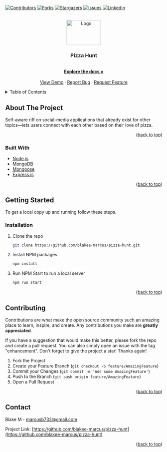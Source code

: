 [![Contributors][contributors-shield]][contributors-url]
[![Forks][forks-shield]][forks-url]
[![Stargazers][stars-shield]][stars-url]
[![Issues][issues-shield]][issues-url]
[![LinkedIn][linkedin-shield]][linkedin-url]



<!-- PROJECT LOGO -->
<br />
<div align="center">
  <a href="https://github.com/blakee-marcus/pizza-hunt">
    <img src="https://s3.us-east-1.amazonaws.com/act-module-assets-atomicjoltapps-com/images/13bcd473-32a8-4f36-84b1-de6bd41ca6b4-thumbnail.jpg" alt="Logo" width="110" height="80">
  </a>

<h3 align="center">Pizza Hunt</h3>

  <p align="center">
    <br />
    <a href="https://github.com/blakee-marcus/pizza-hunt"><strong>Explore the docs »</strong></a>
    <br />
    <br />
    <a href="https://lit-earth-22007.herokuapp.com/">View Demo</a>
    ·
    <a href="https://github.com/blakee-marcus/pizza-hunt/issues">Report Bug</a>
    ·
    <a href="https://github.com/blakee-marcus/pizza-hunt/issues">Request Feature</a>
  </p>
</div>



<!-- TABLE OF CONTENTS -->
<details>
  <summary>Table of Contents</summary>
  <ol>
    <li>
      <a href="#about-the-project">About The Project</a>
      <ul>
        <li><a href="#built-with">Built With</a></li>
      </ul>
    </li>
    <li>
      <a href="#getting-started">Getting Started</a>
      <ul>
        <li><a href="#installation">Installation</a></li>
      </ul>
    </li>
        <li><a href="#contributing">Contributing</a></li>
        <li><a href="#contact">Contact</a></li>
     </ol>
</details>


<!-- ABOUT THE PROJECT -->
## About The Project

Self-aware riff on social-media applications that already exist for other topics—lets users connect with each other based on their love of pizza. 

<p align="right">(<a href="#top">back to top</a>)</p>



### Built With

* [Node.js](https://nodejs.org/en/)
* [MongoDB](https://www.mongodb.com/)
* [Mongoose](https://mongoosejs.com/)
* [Express.js](https://expressjs.com/)

<p align="right">(<a href="#top">back to top</a>)</p>



<!-- GETTING STARTED -->
## Getting Started

To get a local copy up and running follow these steps.

### Installation

1. Clone the repo
   ```sh
   git clone https://github.com/blakee-marcus/pizza-hunt.git
   ```
3. Install NPM packages
   ```sh
   npm install
   ```
4. Run NPM Start to run a local server
   ```sh
   npm run start
   ```

<p align="right">(<a href="#top">back to top</a>)</p>


<!-- CONTRIBUTING -->
## Contributing

Contributions are what make the open source community such an amazing place to learn, inspire, and create. Any contributions you make are **greatly appreciated**.

If you have a suggestion that would make this better, please fork the repo and create a pull request. You can also simply open an issue with the tag "enhancement".
Don't forget to give the project a star! Thanks again!

1. Fork the Project
2. Create your Feature Branch (`git checkout -b feature/AmazingFeature`)
3. Commit your Changes (`git commit -m 'Add some AmazingFeature'`)
4. Push to the Branch (`git push origin feature/AmazingFeature`)
5. Open a Pull Request

<p align="right">(<a href="#top">back to top</a>)</p>



<!-- CONTACT -->
## Contact

Blake M - marcusb733@gmail.com

Project Link: [https://github.com/blakee-marcus/pizza-hunt](https://github.com/blakee-marcus/pizza-hunt)

<p align="right">(<a href="#top">back to top</a>)</p>

<!-- MARKDOWN LINKS & IMAGES -->
<!-- https://www.markdownguide.org/basic-syntax/#reference-style-links -->
[contributors-shield]: https://img.shields.io/github/contributors/blakee-marcus/pizza-hunt.svg?style=for-the-badge
[contributors-url]: https://github.com/blakee-marcus/pizza-hunt/graphs/contributors
[forks-shield]: https://img.shields.io/github/forks/blakee-marcus/pizza-hunt.svg?style=for-the-badge
[forks-url]: https://github.com/blakee-marcus/pizza-hunt/network/members
[stars-shield]: https://img.shields.io/github/stars/blakee-marcus/pizza-hunt.svg?style=for-the-badge
[stars-url]: https://github.com/blakee-marcus/pizza-hunt/stargazers
[issues-shield]: https://img.shields.io/github/issues/blakee-marcus/pizza-hunt.svg?style=for-the-badge
[issues-url]: https://github.com/blakee-marcus/pizza-hunt/issues
[license-shield]: https://img.shields.io/github/license/blakee-marcus/pizza-hunt.svg?style=for-the-badge
[license-url]: https://github.com/blakee-marcus/pizza-hunt/blob/master/LICENSE.txt
[linkedin-shield]: https://img.shields.io/badge/-LinkedIn-black.svg?style=for-the-badge&logo=linkedin&colorB=555
[linkedin-url]: https://linkedin.com/in/blake-marcus
[product-screenshot]: images/screenshot.png

